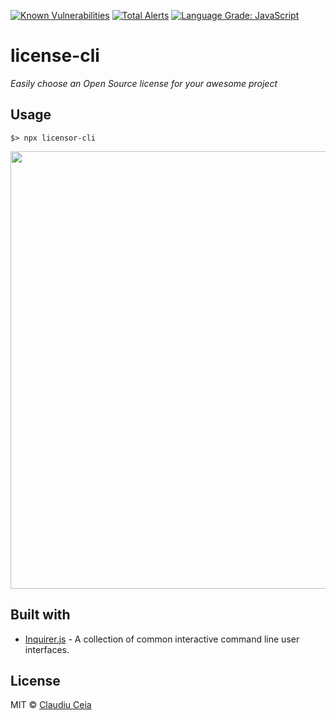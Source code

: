  [![Known Vulnerabilities](https://snyk.io/test/github/ClaudiuCeia/feature-bouncer/badge.svg)](https://snyk.io/test/github/ClaudiuCeia/feature-bouncer) [![Total Alerts](https://img.shields.io/lgtm/alerts/g/ClaudiuCeia/licensor-cli.svg?logo=lgtm&logoWidth=18)](https://lgtm.com/projects/g/ClaudiuCeia/licensor-cli/alerts/) [![Language Grade: JavaScript](https://img.shields.io/lgtm/grade/javascript/g/ClaudiuCeia/licensor-cli.svg?logo=lgtm&logoWidth=18)](https://lgtm.com/projects/g/ClaudiuCeia/licensor-cli/context:javascript)

# license-cli  

_Easily choose an Open Source license for your awesome project_

## Usage

```
$> npx licensor-cli
```

<img src="https://github.com/ClaudiuCeia/licensor-cli/blob/master/screenshot.gif" width="700">

## Built with

- [Inquirer.js](https://github.com/SBoudrias/Inquirer.js/) - A collection of common interactive command line user interfaces.

## License

MIT © [Claudiu Ceia](https://github.com/ClaudiuCeia)
